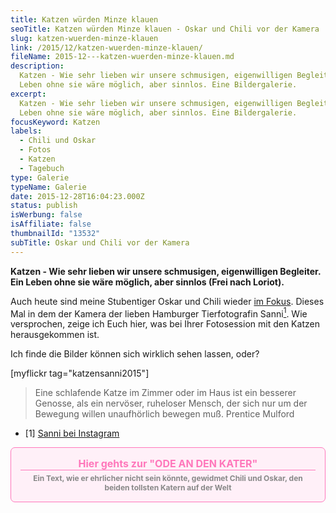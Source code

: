 ```yaml
---
title: Katzen würden Minze klauen
seoTitle: Katzen würden Minze klauen - Oskar und Chili vor der Kamera
slug: katzen-wuerden-minze-klauen
link: /2015/12/katzen-wuerden-minze-klauen/
fileName: 2015-12---katzen-wuerden-minze-klauen.md
description:
  Katzen - Wie sehr lieben wir unsere schmusigen, eigenwilligen Begleiter. Ein
  Leben ohne sie wäre möglich, aber sinnlos. Eine Bildergalerie.
excerpt:
  Katzen - Wie sehr lieben wir unsere schmusigen, eigenwilligen Begleiter. Ein
  Leben ohne sie wäre möglich, aber sinnlos. Eine Bildergalerie.
focusKeyword: Katzen
labels:
  - Chili und Oskar
  - Fotos
  - Katzen
  - Tagebuch
type: Galerie
typeName: Galerie
date: 2015-12-28T16:04:23.000Z
status: publish
isWerbung: false
isAffiliate: false
thumbnailId: "13532"
subTitle: Oskar und Chili vor der Kamera
---
```


<strong>Katzen - Wie sehr lieben wir unsere schmusigen, eigenwilligen Begleiter.
Ein Leben ohne sie wäre möglich, aber sinnlos (Frei nach Loriot). </strong>

Auch heute sind meine Stubentiger Oskar und Chili wieder
<a href="http://cardamonchai.com/2015/12/stubentiger/">im Fokus</a>. Dieses Mal
in dem der Kamera der lieben Hamburger Tierfotografin
Sanni<a href="#1"><sup>1</sup></a>. Wie versprochen, zeige ich Euch hier, was
bei Ihrer Fotosession mit den Katzen herausgekommen ist.

Ich finde die Bilder können sich wirklich sehen lassen, oder?

[myflickr tag="katzensanni2015"]

<blockquote>Eine schlafende Katze im Zimmer oder im Haus ist ein besserer Genosse, als ein nervöser, ruheloser Mensch, der sich nur um der Bewegung willen unaufhörlich bewegen muß.
Prentice Mulford</blockquote><ul><li id="1">[1] <a href="https://www.instagram.com/sannialejo/">Sanni bei Instagram</a></li></ul><a style="text-align: center; display: block; border: 1px solid #f7b; background: #fff0f8; border-radius: 7px; padding: 15px; text-decoration: none;" href="/2012/08/ode-an-den-kater/" target="_blank"><span style="border-bottom: 1px solid #f7b; display: block; color: #f7b; font-weight: bold; font-size: 16px; margin-bottom: 5px;">Hier gehts zur "ODE AN DEN KATER"
</span><span style="color: #888; display: block; font-size: 12px; font-weight: bold;">Ein Text, wie er ehrlicher nicht sein könnte, gewidmet Chili und Oskar, den beiden tollsten Katern auf der Welt
</span></a>
